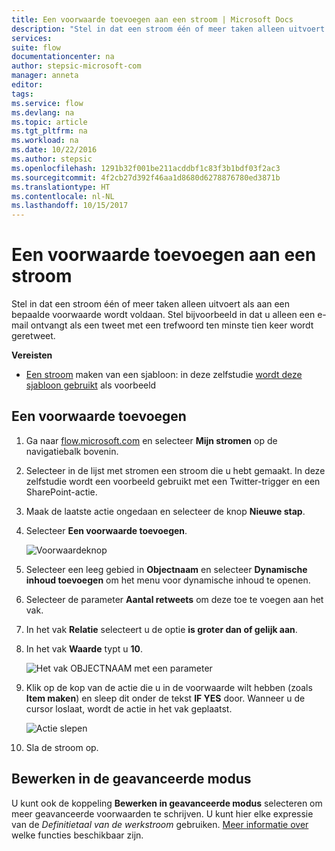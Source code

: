 ```yaml
---
title: Een voorwaarde toevoegen aan een stroom | Microsoft Docs
description: "Stel in dat een stroom één of meer taken alleen uitvoert als aan een bepaalde voorwaarde wordt voldaan."
services: 
suite: flow
documentationcenter: na
author: stepsic-microsoft-com
manager: anneta
editor: 
tags: 
ms.service: flow
ms.devlang: na
ms.topic: article
ms.tgt_pltfrm: na
ms.workload: na
ms.date: 10/22/2016
ms.author: stepsic
ms.openlocfilehash: 1291b32f001be211acddbf1c83f3b1bdf03f2ac3
ms.sourcegitcommit: 4f2cb27d392f46aa1d8680d6278876780ed3871b
ms.translationtype: HT
ms.contentlocale: nl-NL
ms.lasthandoff: 10/15/2017
---
```

# <a name="add-a-condition-to-a-flow"></a>Een voorwaarde toevoegen aan een stroom
Stel in dat een stroom één of meer taken alleen uitvoert als aan een bepaalde voorwaarde wordt voldaan. Stel bijvoorbeeld in dat u alleen een e-mail ontvangt als een tweet met een trefwoord ten minste tien keer wordt geretweet.

**Vereisten**

* [Een stroom](get-started-logic-template.md) maken van een sjabloon: in deze zelfstudie [wordt deze sjabloon gebruikt](https://flow.microsoft.com/galleries/public/templates/e78571e5c70e4806a18eeacba5a897c8/) als voorbeeld

## <a name="add-a-condition"></a>Een voorwaarde toevoegen
1. Ga naar [flow.microsoft.com](https://flow.microsoft.com) en selecteer **Mijn stromen** op de navigatiebalk bovenin.
2. Selecteer in de lijst met stromen een stroom die u hebt gemaakt. In deze zelfstudie wordt een voorbeeld gebruikt met een Twitter-trigger en een SharePoint-actie.
3. Maak de laatste actie ongedaan en selecteer de knop **Nieuwe stap**.
4. Selecteer **Een voorwaarde toevoegen**.
   
    ![Voorwaardeknop](./media/add-a-condition/add-condition.png)
5. Selecteer een leeg gebied in **Objectnaam** en selecteer **Dynamische inhoud toevoegen** om het menu voor dynamische inhoud te openen.
6. Selecteer de parameter **Aantal retweets** om deze toe te voegen aan het vak.
7. In het vak **Relatie** selecteert u de optie **is groter dan of gelijk aan**.
8. In het vak **Waarde** typt u **10**.
   
    ![Het vak OBJECTNAAM met een parameter](./media/add-a-condition/specify-condition.png)
9. Klik op de kop van de actie die u in de voorwaarde wilt hebben (zoals **Item maken**) en sleep dit onder de tekst **IF YES** door. Wanneer u de cursor loslaat, wordt de actie in het vak geplaatst.
   
    ![Actie slepen](./media/add-a-condition/drag-action.png)
10. Sla de stroom op.

## <a name="edit-in-advanced-mode"></a>Bewerken in de geavanceerde modus
U kunt ook de koppeling **Bewerken in geavanceerde modus** selecteren om meer geavanceerde voorwaarden te schrijven. U kunt hier elke expressie van de *Definitietaal van de werkstroom* gebruiken. [Meer informatie over](https://msdn.microsoft.com/library/azure/mt643789.aspx) welke functies beschikbaar zijn.

